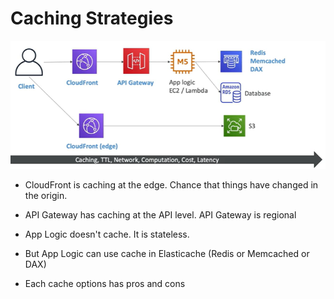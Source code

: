 # Caching Strategies

![Alt text](images/caching-strategies.png)

- CloudFront is caching at the edge. Chance that things have changed in the origin.
- API Gateway has caching at the API level.  API Gateway is regional
- App Logic doesn't cache.  It is stateless.
- But App Logic can use cache in Elasticache (Redis or Memcached or DAX)

- Each cache options has pros and cons